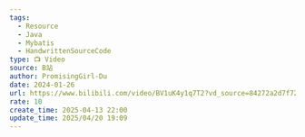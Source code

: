 ```yaml
---
tags:
  - Resource
  - Java
  - Mybatis
  - HandwrittenSourceCode
type: 📺 Video
source: B站
author: PromisingGirl-Du
date: 2024-01-26
url: https://www.bilibili.com/video/BV1uK4y1q7T2?vd_source=84272a2d7f72158b38778819be5bc6ad
rate: 10
create_time: 2025-04-13 22:00
update_time: 2025/04/20 19:09
---
```

